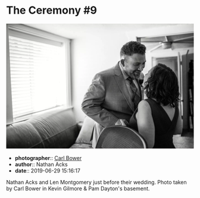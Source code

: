 # The Ceremony \#9

![Nathan Acks and Len Montgomery just before their wedding](assets/2019-06-29-set-1-the-ceremony-09.webp)

* **photographer**:: [Carl Bower](https://carlbowerphotos.com)
* **author**:: Nathan Acks
* **date**:: 2019-06-29 15:16:17

Nathan Acks and Len Montgomery just before their wedding. Photo taken by Carl Bower in Kevin Gilmore & Pam Dayton's basement.
